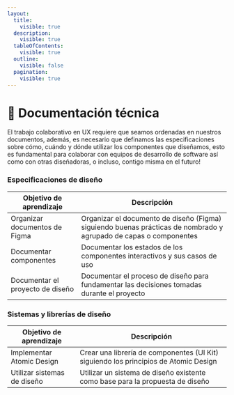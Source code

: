 ```yaml
---
layout:
  title:
    visible: true
  description:
    visible: true
  tableOfContents:
    visible: true
  outline:
    visible: false
  pagination:
    visible: true
---
```


# 🔵 Documentación técnica

El trabajo colaborativo en UX requiere que seamos ordenadas en nuestros documentos, además, es necesario que definamos las especificaciones sobre cómo, cuándo y dónde utilizar los componentes que diseñamos, esto es fundamental para colaborar con equipos de desarrollo de software así como con otras diseñadoras, o incluso, contigo misma en el futuro!

### Especificaciones de diseño

| Objetivo de aprendizaje          | Descripción                                                                                                       |
| -------------------------------- | ----------------------------------------------------------------------------------------------------------------- |
| Organizar documentos de Figma    | Organizar el documento de diseño (Figma) siguiendo buenas prácticas de nombrado y agrupado de capas o componentes |
| Documentar componentes           | Documentar los estados de los componentes interactivos y sus casos de uso                                         |
| Documentar el proyecto de diseño | Documentar el proceso de diseño para fundamentar las decisiones tomadas durante el proyecto                       |



### Sistemas y librerías de diseño

| Objetivo de aprendizaje     | Descripción                                                                          |
| --------------------------- | ------------------------------------------------------------------------------------ |
| Implementar Atomic Design   | Crear una librería de componentes (UI Kit) siguiendo los principios de Atomic Design |
| Utilizar sistemas de diseño | Utilizar un sistema de diseño existente como base para la propuesta de diseño        |
